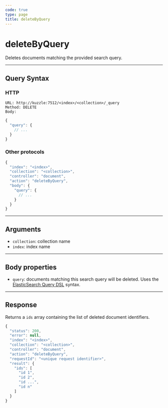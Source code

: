 ```yaml
---
code: true
type: page
title: deleteByQuery
---
```


# deleteByQuery



Deletes documents matching the provided search query.

---

## Query Syntax

### HTTP

```http
URL: http://kuzzle:7512/<index>/<collection>/_query
Method: DELETE
Body:
```

```js
{
  "query": {
    // ...
  }
}
```

### Other protocols

```js
{
  "index": "<index>",
  "collection": "<collection>",
  "controller": "document",
  "action": "deleteByQuery",
  "body": {
    "query": {
      // ...
    }
  }
}
```

---

## Arguments

- `collection`: collection name
- `index`: index name

---

## Body properties

- `query`: documents matching this search query will be deleted. Uses the [ElasticSearch Query DSL](https://www.elastic.co/guide/en/elasticsearch/reference/5.6/query-dsl.html) syntax.

---

## Response

Returns a `ids` array containing the list of deleted document identifiers.

```js
{
  "status": 200,
  "error": null,
  "index": "<index>",
  "collection": "<collection>",
  "controller": "document",
  "action": "deleteByQuery",
  "requestId": "<unique request identifier>",
  "result": {
    "ids": [
      "id 1",
      "id 2",
      "id ...",
      "id n"
    ]
  }
}
```
